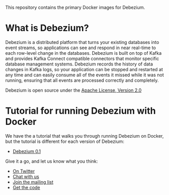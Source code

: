 This repository contains the primary Docker images for Debezium.

# What is Debezium?

Debezium is a distributed platform that turns your existing databases into event streams, so applications can see and respond in near real-time to each row-level change in the databases. Debezium is built on top of Kafka and provides Kafka Connect compatible connectors that monitor specific database management systems. Debezium records the history of data changes in Kafka logs, so your application can be stopped and restarted at any time and can easily consume all of the events it missed while it was not running, ensuring that all events are processed correctly and completely.

Debezium is open source under the [Apache License, Version 2.0](http://www.apache.org/licenses/LICENSE-2.0.html)

# Tutorial for running Debezium with Docker

We have the a tutorial that walks you through running Debezium on Docker, but the tutorial is different for each version of Debezium:

* [Debezium 0.1](tutorials/0.1)

Give it a go, and let us know what you think:

* [On Twitter](https://twitter.com/debezium)
* [Chat with us](https://gitter.im/debezium/user)
* [Join the mailing list](https://groups.google.com/forum/#!forum/debezium)
* [Get the code](https://github.com/debezium/debezium)
